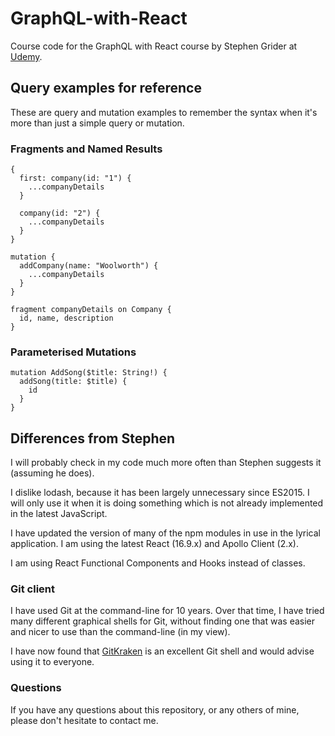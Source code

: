 # GraphQL-with-React

Course code for the GraphQL with React course by Stephen Grider at
[Udemy](https://www.udemy.com/graphql-with-react-course/).

## Query examples for reference

These are query and mutation examples to remember the syntax when it's more than
just a simple query or mutation.

### Fragments and Named Results
```
{
  first: company(id: "1") {
    ...companyDetails
  }

  company(id: "2") {
    ...companyDetails
  }
}

mutation {
  addCompany(name: "Woolworth") {
    ...companyDetails
  }
}

fragment companyDetails on Company {
  id, name, description
}
```

### Parameterised Mutations
```
mutation AddSong($title: String!) {
  addSong(title: $title) {
    id
  }
}
```

## Differences from Stephen

I will probably check in my code much more often than Stephen suggests it (assuming he does).

I dislike lodash, because it has been largely unnecessary since ES2015. I will only use
it when it is doing something which is not already implemented in the latest JavaScript.

I have updated the version of many of the npm modules in use in the lyrical application.
I am using the latest React (16.9.x) and Apollo Client (2.x).

I am using React Functional Components and Hooks instead of classes.

### Git client

I have used Git at the command-line for 10 years. Over that time, I have tried
many different graphical shells for Git, without finding one that was easier
and nicer to use than the command-line (in my view).

I have now found that [GitKraken](https://www.gitkraken.com) is an excellent
Git shell and would advise using it to everyone.

### Questions

If you have any questions about this repository, or any others of mine, please
don't hesitate to contact me.
